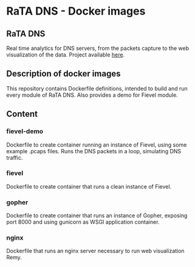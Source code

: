 # RaTA DNS - Docker images

## RaTA DNS

Real time analytics for DNS servers, from the packets capture to the web visualization of the data. Project available [here](https://www.github.com/niclabs/ratadns).

## Description of docker images

This repository contains Dockerfile definitions, intended to build and run every module of RaTA DNS. Also provides a demo for Fievel module.

## Content

### fievel-demo

Dockerfile to create container running an instance of Fievel, using some example .pcaps files. Runs the DNS packets in a loop, simulating DNS traffic.

### fievel

Dockerfile to create container that runs a clean instance of Fievel.

### gopher

Dockerfile to create container that runs an instance of Gopher, exposing port 8000 and using gunicorn as WSGI application container.

### nginx

Dockerfile that runs an nginx server necessary to run web visualization Remy.
